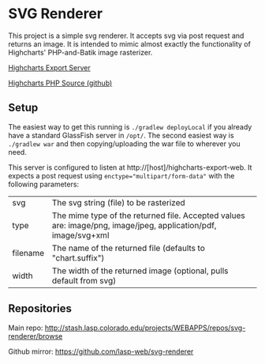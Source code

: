 # SVG Renderer

This project is a simple svg renderer. It accepts svg via post request and returns an image.
It is intended to mimic almost exactly the functionality of Highcharts' PHP-and-Batik
image rasterizer.

[Highcharts Export Server](http://www.highcharts.com/docs/export-module/setting-up-the-server)

[Highcharts PHP Source (github)](https://github.com/highslide-software/highcharts.com/blob/master/exporting-server/php/php-batik/index.php)

## Setup

The easiest way to get this running is `./gradlew deployLocal` if you already have a standard
GlassFish server in `/opt/`. The second easiest way is `./gradlew war` and then copying/uploading
the war file to wherever you need.

This server is configured to listen at http://[host]/highcharts-export-web. It expects a post
request using `enctype="multipart/form-data"` with the following parameters:

<table>
	<tr>
		<td>svg</td>
		<td>The svg string (file) to be rasterized</td>
	</tr>
	<tr>
		<td>type</td>
		<td>The mime type of the returned file. Accepted values are: image/png, image/jpeg, application/pdf, image/svg+xml</td>
	</tr>
	<tr>
		<td>filename</td>
		<td>The name of the returned file (defaults to "chart.suffix")</td>
	</tr>
	<tr>
		<td>width</td>
		<td>The width of the returned image (optional, pulls default from svg)</td>
	</tr>
</table>

## Repositories

Main repo: http://stash.lasp.colorado.edu/projects/WEBAPPS/repos/svg-renderer/browse

Github mirror: https://github.com/lasp-web/svg-renderer